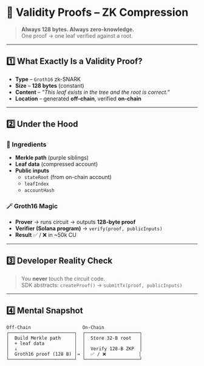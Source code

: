 # 🔐 Validity Proofs – ZK Compression

> **Always 128 bytes. Always zero-knowledge.**  
> One proof → one leaf verified against a root.

---

## 1️⃣ What Exactly Is a Validity Proof?

- **Type** – `Groth16` zk-SNARK  
- **Size** – **128 bytes** (constant)  
- **Content** – *“This leaf exists in the tree and the root is correct.”*  
- **Location** – generated **off-chain**, verified **on-chain**

---

## 2️⃣ Under the Hood

### 🧮 Ingredients
- **Merkle path** (purple siblings)  
- **Leaf data** (compressed account)  
- **Public inputs**  
  - `stateRoot` (from on-chain account)  
  - `leafIndex`  
  - `accountHash`

### 🪄 Groth16 Magic
- **Prover** → runs circuit → outputs **128-byte proof**  
- **Verifier (Solana program)** → `verify(proof, publicInputs)`  
- **Result** ✅ / ❌ in ~50k CU

---

## 3️⃣ Developer Reality Check

> You **never** touch the circuit code.  
> SDK abstracts: `createProof()` → `submitTx(proof, publicInputs)`

---

## 4️⃣ Mental Snapshot

```text
Off-Chain                   On-Chain
┌────────────────────────┐  ┌────────────────────┐
│  Build Merkle path     │  │  Store 32-B root   │
│  + leaf data           │  │                    │
│  ↓                     │  │  Verify 128-B ZKP  │
│  Groth16 proof (128 B) │→ │  ✅ / ❌            │
└────────────────────────┘  └────────────────────┘
```